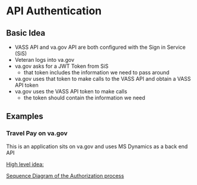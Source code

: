 # API Authentication

## Basic Idea

- VASS API and va.gov API are both configured with the Sign in Service (SiS)
- Veteran logs into va.gov
- va.gov asks for a JWT Token from SiS
  - that token includes the information we need to pass around
- va.gov uses that token to make calls to the VASS API and obtain a VASS API token
- va.gov uses the VASS API token to make calls
  - the token should contain the information we need

## Examples

### Travel Pay on va.gov

This is an application sits on va.gov and uses MS Dynamics as a back end API

[High level idea:](https://github.com/department-of-veterans-affairs/va.gov-team/blob/master/products/health-care/beneficiary-travel/engineering/authentication-paths.md#use-vagov-sign-in-service)

[Sequence Diagram of the Authorization process](https://github.com/department-of-veterans-affairs/va.gov-team/blob/master/products/health-care/beneficiary-travel/engineering/auth-seq-diagram.md)
